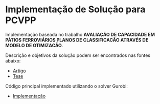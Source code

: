 # Implementação de Solução para PCVPP

Implementação baseada no trabalho **AVALIAÇÃO DE CAPACIDADE EM PÁTIOS FERROVIÁRIOS PLANOS DE CLASSIFICACÃO ATRAVÉS DE MODELO DE OTIMIZACÃO**.

Descrição e objetivos da solução podem ser encontrados nas fontes abaixo:
- [Artigo](./sources/Artigo%20-%20AVALIA%C3%87%C3%83O%20DE%20CAPACIDADE%20EM%20P%C3%81TIOS%20FERROVI%C3%81RIOS%20PLANOS%20DE%20CLASSIFICAC%C3%83O%20ATRAV%C3%89S%20DE%20MODELO%20DE%20OTIMIZAC%C3%83O.pdf)
- [Tese](./sources/Tese%20-%20AVALIA%C3%87%C3%83O%20DE%20CAPACIDADE%20EM%20P%C3%81TIOS%20FERROVI%C3%81RIOS%20PLANOS%20DE%20CLASSIFICAC%C3%83O%20ATRAV%C3%89S%20DE%20MODELO%20DE%20OTIMIZAC%C3%83O.PDF)

Código principal implementado utilizando o solver Gurobi:
- [Implementação](./milp-problem.ipynb)